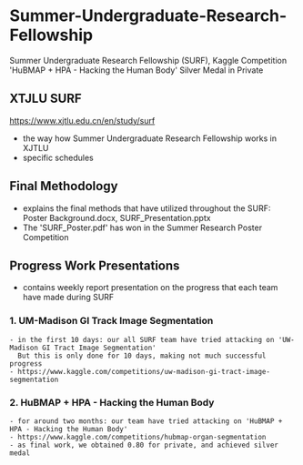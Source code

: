 # Summer-Undergraduate-Research-Fellowship
Summer Undergraduate Research Fellowship (SURF), Kaggle Competition 'HuBMAP + HPA - Hacking the Human Body' Silver Medal in Private

## XTJLU SURF
https://www.xjtlu.edu.cn/en/study/surf
- the way how Summer Undergraduate Research Fellowship works in XJTLU
- specific schedules

## Final Methodology
- explains the final methods that have utilized throughout the SURF: Poster Background.docx, SURF_Presentation.pptx
- The 'SURF_Poster.pdf' has won in the Summer Research Poster Competition

## Progress Work Presentations
- contains weekly report presentation on the progress that each team have made during SURF
### 1. UM-Madison GI Track Image Segmentation
    - in the first 10 days: our all SURF team have tried attacking on 'UW-Madison GI Tract Image Segmentation'
      But this is only done for 10 days, making not much successful progress
    - https://www.kaggle.com/competitions/uw-madison-gi-tract-image-segmentation
### 2. HuBMAP + HPA - Hacking the Human Body
    - for around two months: our team have tried attacking on 'HuBMAP + HPA - Hacking the Human Body'
    - https://www.kaggle.com/competitions/hubmap-organ-segmentation
    - as final work, we obtained 0.80 for private, and achieved silver medal

